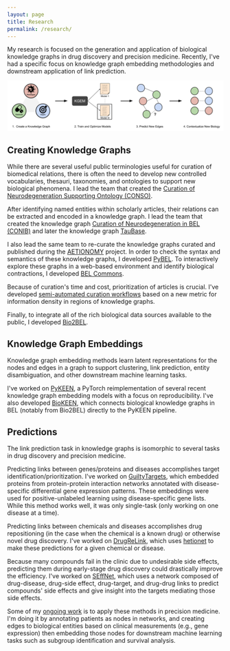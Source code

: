 ```yaml
---
layout: page
title: Research
permalink: /research/
---
```

My research is focused on the generation and application of biological
knowledge graphs in drug discovery and precision medicine. Recently, I've
had a specific focus on knowledge graph embedding methodologies and downstream
application of link prediction.

<img src="/img/research_workflow.png" alt="Research Workflow"/>

## Creating Knowledge Graphs

While there are several useful public terminologies useful for curation of
biomedical relations, there is often the need to develop new controlled
vocabularies, thesauri, taxonomies, and ontologies to support new biological
phenomena. I lead the team that created the [Curation of Neurodegeneration
Supporting Ontology (CONSO)](https://github.com/pharmacome/conso).

After identifying named entities within scholarly articles, their relations can
be extracted and encoded in a knowledge graph. I lead the team that created the
knowledge graph [Curation of Neurodegeneration in BEL (CONIB)](https://github.com/pharmacome/conib)
and later the knowledge graph [TauBase](https://github.com/pharmacome/taubase).

I also lead the same team to re-curate the knowledge graphs curated and
published during the [AETIONOMY](https://www.aetionomy.eu/) project. In order
to check the syntax and semantics of these knowledge graphs, I developed
[PyBEL](https://github.com/pybel). To interactively explore these graphs in a
web-based environment and identify biological contractions, I developed
[BEL Commons](https://github.com/bel-commons).

Because of curation's time and cost, prioritization of articles is crucial.
I've developed [semi-automated curation workflows](https://doi.org/10.1093/database/baz068)
based on a new metric for information density in regions of knowledge graphs.

Finally, to integrate all of the rich biological data sources available to the
public, I developed [Bio2BEL](https://github.com/bio2bel).

## Knowledge Graph Embeddings

Knowledge graph embedding methods learn latent representations for the nodes
and edges in a graph to support clustering, link prediction, entity
disambiguation, and other downstream machine learning tasks.

I've worked on [PyKEEN](https://github.com/smartdataanalytics/pykeen), a
PyTorch reimplementation of several recent knowledge graph embedding models
with a focus on reproducibility. I've also developed [BioKEEN](https://github.com/smartdataanalytics/biokeen),
which connects biological knowledge graphs in BEL (notably from Bio2BEL)
directly to the PyKEEN pipeline.

## Predictions

The link prediction task in knowledge graphs is isomorphic to several tasks in
drug discovery and precision medicine.

Predicting links between genes/proteins and diseases accomplishes target
identification/prioritization. I've worked on [GuiltyTargets](https://github.com/guiltytargets), 
which embedded proteins from protein-protein interaction networks annotated
with disease-specific differential gene expression patterns. These embeddings
were used for positive-unlabeled learning using disease-specific gene lists.
While this method works well, it was only single-task (only working
on one disease at a time).

Predicting links between chemicals and diseases accomplishes drug repositioning
(in the case when the chemical is a known drug) or otherwise novel drug
discovery. I've worked on [DrugReLink](https://github.com/drugrelink),
which uses [hetionet](https://het.io) to make these predictions for a given
chemical or disease.

Because many compounds fail in the clinic due to undesirable side effects,
predicting them during early-stage drug discovery could drastically improve
the efficiency. I've worked on [SEffNet](https://github.com/seffnet), which
uses a network composed of drug-disease, drug-side effect, drug-target, and
drug-drug links to predict compounds' side effects and give insight into
the targets mediating those side effects.

Some of my [ongoing work](https://github.com/clepp) is to apply these methods
in precision medicine. I'm doing it by annotating patients as nodes in
networks, and creating edges to biological entities based on clinical
measurements (e.g., gene expression) then embedding those nodes for downstream
machine learning tasks such as subgroup identification and survival analysis.
